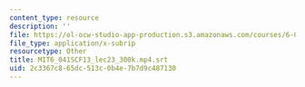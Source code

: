```yaml
---
content_type: resource
description: ''
file: https://ol-ocw-studio-app-production.s3.amazonaws.com/courses/6-041sc-probabilistic-systems-analysis-and-applied-probability-fall-2013/2c3367c865dc513c0b4e7b7d9c487130_MIT6_041SCF13_lec23_300k.mp4.srt
file_type: application/x-subrip
resourcetype: Other
title: MIT6_041SCF13_lec23_300k.mp4.srt
uid: 2c3367c8-65dc-513c-0b4e-7b7d9c487130
---
```

